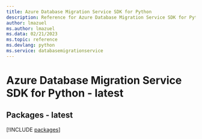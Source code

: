 ```yaml
---
title: Azure Database Migration Service SDK for Python
description: Reference for Azure Database Migration Service SDK for Python
author: lmazuel
ms.author: lmazuel
ms.data: 02/21/2023
ms.topic: reference
ms.devlang: python
ms.service: databasemigrationservice
---
```

# Azure Database Migration Service SDK for Python - latest
## Packages - latest
[!INCLUDE [packages](database-migration-service-index.md)]